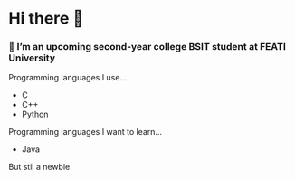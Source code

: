 # Hi there 👋

### 📝 I’m an upcoming second-year college BSIT student at FEATI University
Programming languages I use...
- C
- C++
- Python

Programming languages I want to learn...
- Java


But stil a newbie.



